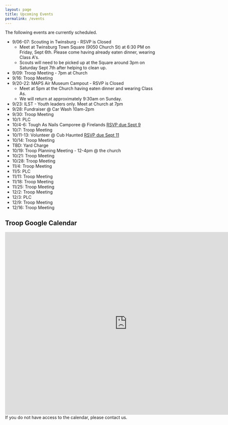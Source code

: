 ```yaml
---
layout: page
title: Upcoming Events
permalink: /events
---
```


The following events are currently scheduled.

- 9/06-07: Scouting in Twinsburg - RSVP is Closed
	- Meet at Twinsburg Town Square (9050 Church St) at 6:30 PM on Friday, Sept 6th.  Please come having already eaten dinner, wearing Class A's.  
	- Scouts will need to be picked up at the Square around 3pm on Saturday Sept 7th after helping to clean up.
- 9/09: Troop Meeting - 7pm at Church
- 9/16: Troop Meeting
- 9/20-22: MAPS Air Museum Campout - RSVP is Closed
	- Meet at 5pm at the Church having eaten dinner and wearing Class As. 
	- We will return at approximately 9:30am on Sunday.
- 9/23: ILST - Youth leaders only. Meet at Church at 7pm
- 9/28: Fundraiser @ Car Wash 10am-2pm
- 9/30: Troop Meeting
- 10/1: PLC
- 10/4-6: Tough As Nails Camporee @ Firelands [RSVP due Sept 9](https://forms.gle/YqeJ7Hws3uy7sZ7m8)
- 10/7: Troop Meeting
- 10/11-13: Volunteer @ Cub Haunted [RSVP due Sept 11](https://forms.gle/9gQyTM925DaLUVSw7)
- 10/14: Troop Meeting
- TBD: Yard Charge
- 10/19: Troop Planning Meeting - 12-4pm @ the church
- 10/21: Troop Meeting
- 10/28: Troop Meeting
- 11/4: Troop Meeting
- 11/5: PLC
- 11/11: Troop Meeting
- 11/18: Troop Meeting
- 11/25: Troop Meeting
- 12/2: Troop Meeting
- 12/3: PLC
- 12/9: Troop Meeting
- 12/16: Troop Meeting

## Troop Google Calendar
<iframe src="https://calendar.google.com/calendar/embed?src=ccb15b7c3c3e506c128bcabfb6b42037342f0d1b73f8e493120475e07f119d07%40group.calendar.google.com&ctz=America%2FNew_York" style="border: 0" width="800" height="600" frameborder="0" scrolling="no"></iframe>
If you do not have access to the calendar, please contact us.